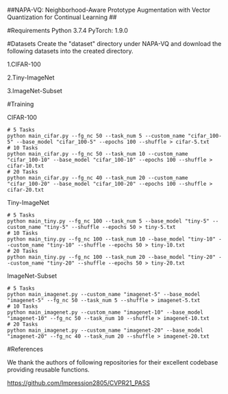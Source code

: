 ##NAPA-VQ: Neighborhood-Aware Prototype Augmentation with Vector Quantization for Continual Learning ##

#Requirements
Python 3.7.4
PyTorch: 1.9.0

#Datasets
Create the "dataset" directory under NAPA-VQ and download the following datasets into the created directory.

1.CIFAR-100

2.Tiny-ImageNet

3.ImageNet-Subset

#Training

CIFAR-100

``` 
# 5 Tasks
python main_cifar.py --fg_nc 50 --task_num 5 --custom_name "cifar_100-5" --base_model "cifar_100-5" --epochs 100 --shuffle > cifar-5.txt
# 10 Tasks
python main_cifar.py --fg_nc 50 --task_num 10 --custom_name "cifar_100-10" --base_model "cifar_100-10" --epochs 100 --shuffle > cifar-10.txt
# 20 Tasks
python main_cifar.py --fg_nc 40 --task_num 20 --custom_name "cifar_100-20" --base_model "cifar_100-20" --epochs 100 --shuffle > cifar-20.txt

```

Tiny-ImageNet
```
# 5 Tasks
python main_tiny.py --fg_nc 100 --task_num 5 --base_model "tiny-5" --custom_name "tiny-5" --shuffle --epochs 50 > tiny-5.txt
# 10 Tasks
python main_tiny.py --fg_nc 100 --task_num 10 --base_model "tiny-10" --custom_name "tiny-10" --shuffle --epochs 50 > tiny-10.txt
# 20 Tasks
python main_tiny.py --fg_nc 100 --task_num 20 --base_model "tiny-20" --custom_name "tiny-20" --shuffle --epochs 50 > tiny-20.txt
```

ImageNet-Subset

```
# 5 Tasks
python main_imagenet.py --custom_name "imagenet-5" --base_model "imagenet-5" --fg_nc 50 --task_num 5 --shuffle > imagenet-5.txt
# 10 Tasks
python main_imagenet.py --custom_name "imagenet-10" --base_model "imagenet-10" --fg_nc 50 --task_num 10 --shuffle > imagenet-10.txt
# 20 Tasks
python main_imagenet.py --custom_name "imagenet-20" --base_model "imagenet-20" --fg_nc 40 --task_num 20 --shuffle > imagenet-20.txt

```

#References

We thank the authors of following repositories for their excellent codebase providing reusable functions.

https://github.com/Impression2805/CVPR21_PASS